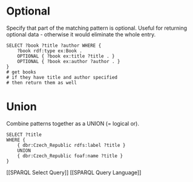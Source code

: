 # Optional
Specify that part of the matching pattern is optional. Useful for returning optional data - otherwise it would eliminate the whole entry.

```sparql
SELECT ?book ?title ?author WHERE {
	?book rdf:type ex:Book .
	OPTIONAL { ?book ex:title ?title . }
	OPTIONAL { ?book ex:author ?author . }
}
# get books
# if they have title and author specified
# then return them as well
```

# Union
Combine patterns together as a UNION (= logical or).

```sparql
SELECT ?title
WHERE {
	{ dbr:Czech_Republic rdfs:label ?title }
	UNION
	{ dbr:Czech_Republic foaf:name ?title }
}
```

[[SPARQL Select Query]]
[[SPARQL Query Language]]